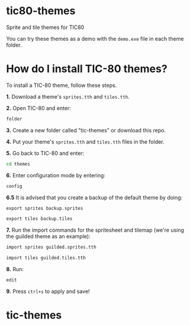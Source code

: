 # tic80-themes
Sprite and tile themes for TIC80

You can try these themes as a demo with the `demo.exe` file in each theme folder.

# How do I install TIC-80 themes?
To install a TIC-80 theme, follow these steps.

**1.** Download a theme's `sprites.tth` and `tiles.tth`.

**2.** Open TIC-80 and enter:
```cmd
folder
```

**3.** Create a new folder called "tic-themes" or download this repo.

**4.** Put your theme's `sprites.tth` and `tiles.tth` files in the folder.

**5.** Go back to TIC-80 and enter:
```cmd
cd themes
```

**6.** Enter configuration mode by entering:
```cmd
config
```

**6.5** It is advised that you create a backup of the default theme by doing:
```cmd
export sprites backup.sprites
```
```cmd
export tiles backup.tiles
```

**7.** Run the import commands for the spritesheet and tilemap (we're using the guilded theme as an example):
```cmd
import sprites guilded.sprites.tth
```
```cmd
import tiles guilded.tiles.tth
```

**8.** Run:
```cmd
edit
```

**9.** Press `ctrl+s` to apply and save!
# tic-themes
 

